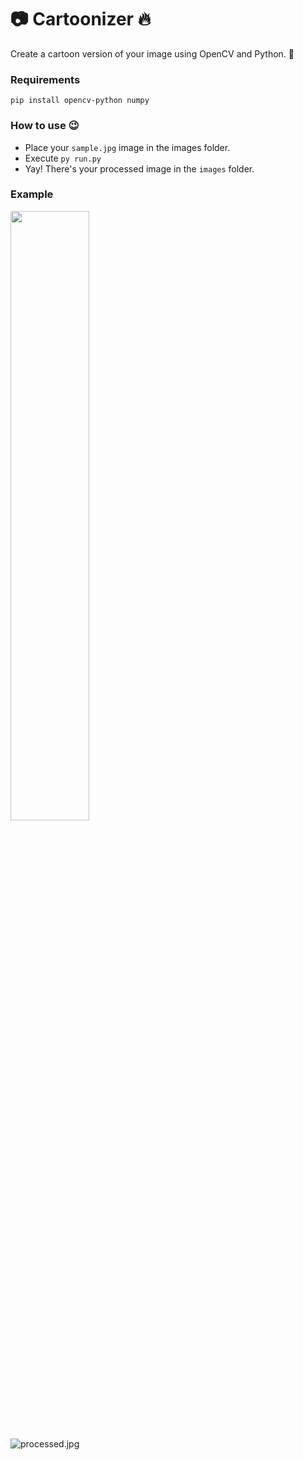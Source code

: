 # :camera: Cartoonizer :fire:
Create a cartoon version of your image using OpenCV and Python. :snake:

### Requirements
```pip install opencv-python numpy```

### How to use :wink:
- Place your ```sample.jpg``` image in the images folder.
- Execute ```py run.py```
- Yay! There's your processed image in the ```images``` folder.

### Example

<img src='https://raw.githubusercontent.com/abhilashmnair/cartoonizer/main/images/sample.jpg' width='50%' height='50%'>

![processed.jpg](https://raw.githubusercontent.com/abhilashmnair/cartoonizer/main/images/processed.jpg)
